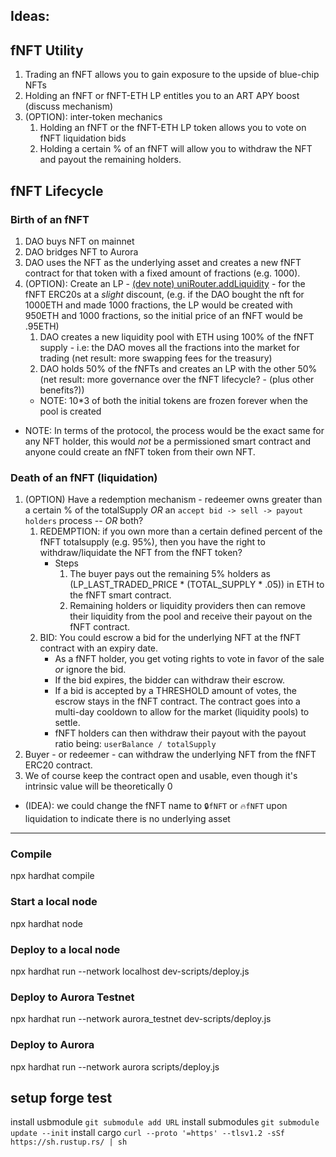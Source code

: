 ## Ideas:
## fNFT Utility
1. Trading an fNFT allows you to gain exposure to the upside of blue-chip NFTs
2. Holding an fNFT or fNFT-ETH LP entitles you to an ART APY boost (discuss mechanism)
3. (OPTION): inter-token mechanics
    1. Holding an fNFT or the fNFT-ETH LP token allows you to vote on fNFT liquidation bids
    2. Holding a certain % of an fNFT will allow you to withdraw the NFT and payout the remaining holders.
## fNFT Lifecycle
### Birth of an fNFT
1. DAO buys NFT on mainnet
2. DAO bridges NFT to Aurora
3. DAO uses the NFT as the underlying asset and creates a new fNFT contract for that token with a fixed amount of fractions (e.g. 1000).
4. (OPTION): Create an LP - [(dev note) uniRouter.addLiquidity](https://github.com/Uniswap/v2-periphery/blob/master/contracts/UniswapV2Router02.sol#L61) - for the fNFT ERC20s at a _slight_ discount, (e.g. if the DAO bought the nft for 1000ETH and made 1000 fractions, the LP would be created with 950ETH and 1000 fractions, so the initial price of an fNFT would be .95ETH)
    1. DAO creates a new liquidity pool with ETH using 100% of the fNFT supply - i.e: the DAO moves all the fractions into the market for trading (net result: more swapping fees for the treasury)
    2. DAO holds 50% of the fNFTs and creates an LP with the other 50% (net result: more governance over the fNFT lifecycle? - (plus other benefits?))
    - NOTE: 10*3 of both the initial tokens are frozen forever when the pool is created
- NOTE: In terms of the protocol, the process would be the exact same for any NFT holder, this would _not_ be a permissioned smart contract and anyone could create an fNFT token from their own NFT.


### Death of an fNFT (liquidation)
1. (OPTION) Have a redemption mechanism - redeemer owns greater than a certain % of the totalSupply *OR* an `accept bid -> sell -> payout holders` process -- *OR* both?
    1. REDEMPTION: if you own more than a certain defined percent of the fNFT totalsupply (e.g. 95%), then you have the right to withdraw/liquidate the NFT from the fNFT token?
        - Steps
            1. The buyer pays out the remaining 5% holders as (LP_LAST_TRADED_PRICE * (TOTAL_SUPPLY * .05)) in ETH to the fNFT smart contract.
            2. Remaining holders or liquidity providers then can remove their liquidity from the pool and receive their payout on the fNFT contract.
    2. BID: You could escrow a bid for the underlying NFT at the fNFT contract with an expiry date. 
        - As a fNFT holder, you get voting rights to vote in favor of the sale *or* ignore the bid.
        - If the bid expires, the bidder can withdraw their escrow.
        - If a bid is accepted by a THRESHOLD amount of votes, the escrow stays in the fNFT contract. The contract goes into a multi-day cooldown to allow for the market (liquidity pools) to settle.
        - fNFT holders can then withdraw their payout with the payout ratio being: `userBalance / totalSupply`
2. Buyer - or redeemer - can withdraw the underlying NFT from the fNFT ERC20 contract.
3. We of course keep the contract open and usable, even though it's intrinsic value will be theoretically 0
- (IDEA): we could change the fNFT name to `🔒fNFT` or `🔥fNFT` upon liquidation to indicate there is no underlying asset

---
### Compile
npx hardhat compile

### Start a local node
npx hardhat node

### Deploy to a local node
npx hardhat run --network localhost dev-scripts/deploy.js

### Deploy to Aurora Testnet
npx hardhat run --network aurora_testnet dev-scripts/deploy.js

### Deploy to Aurora
npx hardhat run --network aurora scripts/deploy.js

## setup forge test
install usbmodule
`git submodule add URL`
install submodules
`git submodule update --init`
install cargo
`curl --proto '=https' --tlsv1.2 -sSf https://sh.rustup.rs/ | sh`